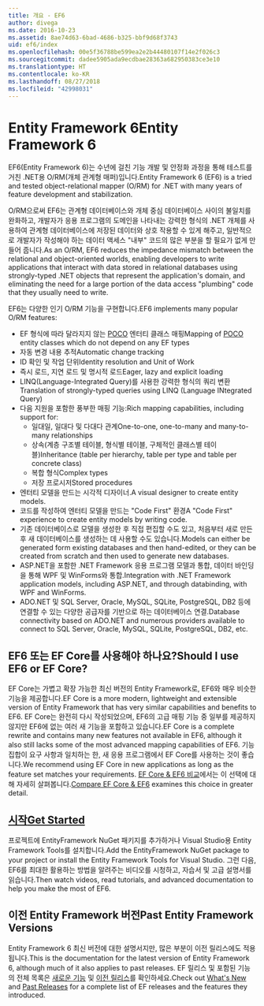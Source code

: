 ```yaml
---
title: 개요 - EF6
author: divega
ms.date: 2016-10-23
ms.assetid: 8ae74d63-6bad-4686-b325-bbf9d68f3743
uid: ef6/index
ms.openlocfilehash: 00e5f36788be599ea2e2b44480107f14e2f026c3
ms.sourcegitcommit: dadee5905ada9ecdbae28363a682950383ce3e10
ms.translationtype: HT
ms.contentlocale: ko-KR
ms.lasthandoff: 08/27/2018
ms.locfileid: "42998031"
---
```

# <a name="entity-framework-6"></a><span data-ttu-id="f08db-102">Entity Framework 6</span><span class="sxs-lookup"><span data-stu-id="f08db-102">Entity Framework 6</span></span>
<span data-ttu-id="f08db-103">EF6(Entity Framework 6)는 수년에 걸친 기능 개발 및 안정화 과정을 통해 테스트를 거친 .NET용 O/RM(개체 관계형 매퍼)입니다.</span><span class="sxs-lookup"><span data-stu-id="f08db-103">Entity Framework 6 (EF6) is a tried and tested object-relational mapper (O/RM) for .NET with many years of feature development and stabilization.</span></span>

<span data-ttu-id="f08db-104">O/RM으로써 EF6는 관계형 데이터베이스와 개체 중심 데이터베이스 사이의 불일치를 완화하고, 개발자가 응용 프로그램의 도메인을 나타내는 강력한 형식의 .NET 개체를 사용하여 관계형 데이터베이스에 저장된 데이터와 상호 작용할 수 있게 해주고, 일반적으로 개발자가 작성해야 하는 데이터 액세스 "내부" 코드의 많은 부분을 할 필요가 없게 만들어 줍니다.</span><span class="sxs-lookup"><span data-stu-id="f08db-104">As an O/RM, EF6 reduces the impedance mismatch between the relational and object-oriented worlds, enabling developers to write applications that interact with data stored in relational databases using strongly-typed .NET objects that represent the application's domain, and eliminating the need for a large portion of the data access "plumbing" code that they usually need to write.</span></span>

<span data-ttu-id="f08db-105">EF6는 다양한 인기 O/RM 기능을 구현합니다.</span><span class="sxs-lookup"><span data-stu-id="f08db-105">EF6 implements many popular O/RM features:</span></span>
- <span data-ttu-id="f08db-106">EF 형식에 따라 달라지지 않는 [POCO](~/ef6/resources/glossary.md#poco) 엔터티 클래스 매핑</span><span class="sxs-lookup"><span data-stu-id="f08db-106">Mapping of [POCO](~/ef6/resources/glossary.md#poco) entity classes which do not depend on any EF types</span></span>
- <span data-ttu-id="f08db-107">자동 변경 내용 추적</span><span class="sxs-lookup"><span data-stu-id="f08db-107">Automatic change tracking</span></span>
- <span data-ttu-id="f08db-108">ID 확인 및 작업 단위</span><span class="sxs-lookup"><span data-stu-id="f08db-108">Identity resolution and Unit of Work</span></span>
- <span data-ttu-id="f08db-109">즉시 로드, 지연 로드 및 명시적 로드</span><span class="sxs-lookup"><span data-stu-id="f08db-109">Eager, lazy and explicit loading</span></span>
- <span data-ttu-id="f08db-110">LINQ(Language-Integrated Query)를 사용한 강력한 형식의 쿼리 변환</span><span class="sxs-lookup"><span data-stu-id="f08db-110">Translation of strongly-typed queries using LINQ (Language INtegrated Query)</span></span>
- <span data-ttu-id="f08db-111">다음 지원을 포함한 풍부한 매핑 기능:</span><span class="sxs-lookup"><span data-stu-id="f08db-111">Rich mapping capabilities, including support for:</span></span>
  - <span data-ttu-id="f08db-112">일대일, 일대다 및 다대다 관계</span><span class="sxs-lookup"><span data-stu-id="f08db-112">One-to-one, one-to-many and many-to-many relationships</span></span>
  - <span data-ttu-id="f08db-113">상속(계층 구조별 테이블, 형식별 테이블, 구체적인 클래스별 테이블)</span><span class="sxs-lookup"><span data-stu-id="f08db-113">Inheritance (table per hierarchy, table per type and table per concrete class)</span></span>
  - <span data-ttu-id="f08db-114">복합 형식</span><span class="sxs-lookup"><span data-stu-id="f08db-114">Complex types</span></span>
  - <span data-ttu-id="f08db-115">저장 프로시저</span><span class="sxs-lookup"><span data-stu-id="f08db-115">Stored procedures</span></span>
- <span data-ttu-id="f08db-116">엔터티 모델을 만드는 시각적 디자이너.</span><span class="sxs-lookup"><span data-stu-id="f08db-116">A visual designer to create entity models.</span></span>
- <span data-ttu-id="f08db-117">코드를 작성하여 엔터티 모델을 만드는 "Code First" 환경</span><span class="sxs-lookup"><span data-stu-id="f08db-117">A "Code First" experience to create entity models by writing code.</span></span>
- <span data-ttu-id="f08db-118">기존 데이터베이스로 모델을 생성한 후 직접 편집할 수도 있고, 처음부터 새로 만든 후 새 데이터베이스를 생성하는 데 사용할 수도 있습니다.</span><span class="sxs-lookup"><span data-stu-id="f08db-118">Models can either be generated form existing databases and then hand-edited, or they can be created from scratch and then used to generate new databases.</span></span>
- <span data-ttu-id="f08db-119">ASP.NET을 포함한 .NET Framework 응용 프로그램 모델과 통합, 데이터 바인딩을 통해 WPF 및 WinForms와 통합.</span><span class="sxs-lookup"><span data-stu-id="f08db-119">Integration with .NET Framework application models, including ASP.NET, and through databinding, with WPF and WinForms.</span></span>
- <span data-ttu-id="f08db-120">ADO.NET 및 SQL Server, Oracle, MySQL, SQLite, PostgreSQL, DB2 등에 연결할 수 있는 다양한 공급자를 기반으로 하는 데이터베이스 연결.</span><span class="sxs-lookup"><span data-stu-id="f08db-120">Database connectivity based on ADO.NET and numerous providers available to connect to SQL Server, Oracle, MySQL, SQLite, PostgreSQL, DB2, etc.</span></span>

## <a name="should-i-use-ef6-or-ef-core"></a><span data-ttu-id="f08db-121">EF6 또는 EF Core를 사용해야 하나요?</span><span class="sxs-lookup"><span data-stu-id="f08db-121">Should I use EF6 or EF Core?</span></span>

<span data-ttu-id="f08db-122">EF Core는 가볍고 확장 가능한 최신 버전의 Entity Framework로, EF6와 매우 비슷한 기능을 제공합니다.</span><span class="sxs-lookup"><span data-stu-id="f08db-122">EF Core is a more modern, lightweight and extensible version of Entity Framework that has very similar capabilities and benefits to EF6.</span></span>
<span data-ttu-id="f08db-123">EF Core는 완전히 다시 작성되었으며, EF6의 고급 매핑 기능 중 일부를 제공하지 않지만 EF6에 없는 여러 새 기능을 포함하고 있습니다.</span><span class="sxs-lookup"><span data-stu-id="f08db-123">EF Core is a complete rewrite and contains many new features not available in EF6, although it also still lacks some of the most advanced mapping capabilities of EF6.</span></span>
<span data-ttu-id="f08db-124">기능 집합이 요구 사항과 일치하는 한, 새 응용 프로그램에서 EF Core를 사용하는 것이 좋습니다.</span><span class="sxs-lookup"><span data-stu-id="f08db-124">We recommend using EF Core in new applications as long as the feature set matches your requirements.</span></span>
<span data-ttu-id="f08db-125">[EF Core & EF6 비교](xref:efcore-and-ef6/index)에서는 이 선택에 대해 자세히 살펴봅니다.</span><span class="sxs-lookup"><span data-stu-id="f08db-125">[Compare EF Core & EF6](xref:efcore-and-ef6/index) examines this choice in greater detail.</span></span>

## <a name="get-startedef6get-startedmd"></a>[<span data-ttu-id="f08db-126">시작</span><span class="sxs-lookup"><span data-stu-id="f08db-126">Get Started</span></span>](~/ef6/get-started.md)

<span data-ttu-id="f08db-127">프로젝트에 EntityFramework NuGet 패키지를 추가하거나 Visual Studio용 Entity Framework Tools를 설치합니다.</span><span class="sxs-lookup"><span data-stu-id="f08db-127">Add the EntityFramework NuGet package to your project or install the Entity Framework Tools for Visual Studio.</span></span> <span data-ttu-id="f08db-128">그런 다음, EF6를 최대한 활용하는 방법을 알려주는 비디오를 시청하고, 자습서 및 고급 설명서를 읽습니다.</span><span class="sxs-lookup"><span data-stu-id="f08db-128">Then watch videos, read tutorials, and advanced documentation to help you make the most of EF6.</span></span>

## <a name="past-entity-framework-versions"></a><span data-ttu-id="f08db-129">이전 Entity Framework 버전</span><span class="sxs-lookup"><span data-stu-id="f08db-129">Past Entity Framework Versions</span></span>

<span data-ttu-id="f08db-130">Entity Framework 6 최신 버전에 대한 설명서지만, 많은 부분이 이전 릴리스에도 적용됩니다.</span><span class="sxs-lookup"><span data-stu-id="f08db-130">This is the documentation for the latest version of Entity Framework 6, although much of it also applies to past releases.</span></span>
<span data-ttu-id="f08db-131">EF 릴리스 및 포함된 기능의 전체 목록은 [새로운 기능](~/ef6/what-is-new/index.md) 및 [이전 릴리스](~/ef6/what-is-new/past-releases.md)를 확인하세요.</span><span class="sxs-lookup"><span data-stu-id="f08db-131">Check out [What's New](~/ef6/what-is-new/index.md) and [Past Releases](~/ef6/what-is-new/past-releases.md) for a complete list of EF releases and the features they introduced.</span></span>
